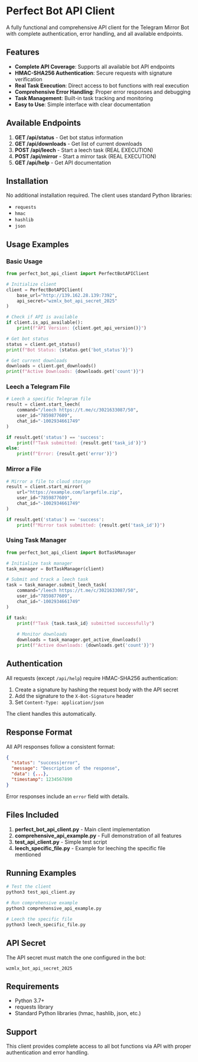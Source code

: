 # Perfect Bot API Client

A fully functional and comprehensive API client for the Telegram Mirror Bot with complete authentication, error handling, and all available endpoints.

## Features

- **Complete API Coverage**: Supports all available bot API endpoints
- **HMAC-SHA256 Authentication**: Secure requests with signature verification
- **Real Task Execution**: Direct access to bot functions with real execution
- **Comprehensive Error Handling**: Proper error responses and debugging
- **Task Management**: Built-in task tracking and monitoring
- **Easy to Use**: Simple interface with clear documentation

## Available Endpoints

1. **GET /api/status** - Get bot status information
2. **GET /api/downloads** - Get list of current downloads
3. **POST /api/leech** - Start a leech task (REAL EXECUTION)
4. **POST /api/mirror** - Start a mirror task (REAL EXECUTION)
5. **GET /api/help** - Get API documentation

## Installation

No additional installation required. The client uses standard Python libraries:
- `requests`
- `hmac`
- `hashlib`
- `json`

## Usage Examples

### Basic Usage

```python
from perfect_bot_api_client import PerfectBotAPIClient

# Initialize client
client = PerfectBotAPIClient(
    base_url="http://139.162.28.139:7392",
    api_secret="wzmlx_bot_api_secret_2025"
)

# Check if API is available
if client.is_api_available():
    print(f"API Version: {client.get_api_version()}")

# Get bot status
status = client.get_status()
print(f"Bot Status: {status.get('bot_status')}")

# Get current downloads
downloads = client.get_downloads()
print(f"Active Downloads: {downloads.get('count')}")
```

### Leech a Telegram File

```python
# Leech a specific Telegram file
result = client.start_leech(
    command="/leech https://t.me/c/3021633087/50",
    user_id="7859877609",
    chat_id="-1002934661749"
)

if result.get('status') == 'success':
    print(f"Task submitted: {result.get('task_id')}")
else:
    print(f"Error: {result.get('error')}")
```

### Mirror a File

```python
# Mirror a file to cloud storage
result = client.start_mirror(
    url="https://example.com/largefile.zip",
    user_id="7859877609",
    chat_id="-1002934661749"
)

if result.get('status') == 'success':
    print(f"Mirror task submitted: {result.get('task_id')}")
```

### Using Task Manager

```python
from perfect_bot_api_client import BotTaskManager

# Initialize task manager
task_manager = BotTaskManager(client)

# Submit and track a leech task
task = task_manager.submit_leech_task(
    command="/leech https://t.me/c/3021633087/50",
    user_id="7859877609",
    chat_id="-1002934661749"
)

if task:
    print(f"Task {task.task_id} submitted successfully")
    
    # Monitor downloads
    downloads = task_manager.get_active_downloads()
    print(f"Active downloads: {downloads.get('count')}")
```

## Authentication

All requests (except `/api/help`) require HMAC-SHA256 authentication:

1. Create a signature by hashing the request body with the API secret
2. Add the signature to the `X-Bot-Signature` header
3. Set `Content-Type: application/json`

The client handles this automatically.

## Response Format

All API responses follow a consistent format:

```json
{
  "status": "success|error",
  "message": "Description of the response",
  "data": {...},
  "timestamp": 1234567890
}
```

Error responses include an `error` field with details.

## Files Included

1. **perfect_bot_api_client.py** - Main client implementation
2. **comprehensive_api_example.py** - Full demonstration of all features
3. **test_api_client.py** - Simple test script
4. **leech_specific_file.py** - Example for leeching the specific file mentioned

## Running Examples

```bash
# Test the client
python3 test_api_client.py

# Run comprehensive example
python3 comprehensive_api_example.py

# Leech the specific file
python3 leech_specific_file.py
```

## API Secret

The API secret must match the one configured in the bot:
```
wzmlx_bot_api_secret_2025
```

## Requirements

- Python 3.7+
- requests library
- Standard Python libraries (hmac, hashlib, json, etc.)

## Support

This client provides complete access to all bot functions via API with proper authentication and error handling.
